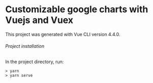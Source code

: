 # Customizable google charts with Vuejs and Vuex 

This project was generated with Vue CLI version 4.4.0.


###### Project installation 

In the project directory, run:
```
> yarn
> yarn serve
```
